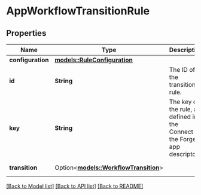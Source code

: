 # AppWorkflowTransitionRule

## Properties

Name | Type | Description | Notes
------------ | ------------- | ------------- | -------------
**configuration** | [**models::RuleConfiguration**](RuleConfiguration.md) |  | 
**id** | **String** | The ID of the transition rule. | 
**key** | **String** | The key of the rule, as defined in the Connect or the Forge app descriptor. | [readonly]
**transition** | Option<[**models::WorkflowTransition**](WorkflowTransition.md)> |  | [optional][readonly]

[[Back to Model list]](../README.md#documentation-for-models) [[Back to API list]](../README.md#documentation-for-api-endpoints) [[Back to README]](../README.md)


